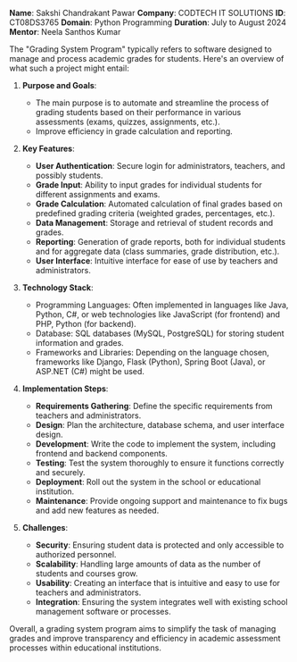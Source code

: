 **Name**: Sakshi Chandrakant Pawar
**Company**: CODTECH IT SOLUTIONS
**ID**: CT08DS3765
**Domain**: Python Programming
**Duration**: July to August 2024
**Mentor**: Neela Santhos Kumar

The "Grading System Program" typically refers to software designed to manage and process academic grades for students. Here's an overview of what such a project might entail:

1. **Purpose and Goals**:
   - The main purpose is to automate and streamline the process of grading students based on their performance in various assessments (exams, quizzes, assignments, etc.).
   - Improve efficiency in grade calculation and reporting.

2. **Key Features**:
   - **User Authentication**: Secure login for administrators, teachers, and possibly students.
   - **Grade Input**: Ability to input grades for individual students for different assignments and exams.
   - **Grade Calculation**: Automated calculation of final grades based on predefined grading criteria (weighted grades, percentages, etc.).
   - **Data Management**: Storage and retrieval of student records and grades.
   - **Reporting**: Generation of grade reports, both for individual students and for aggregate data (class summaries, grade distribution, etc.).
   - **User Interface**: Intuitive interface for ease of use by teachers and administrators.

3. **Technology Stack**:
   - Programming Languages: Often implemented in languages like Java, Python, C#, or web technologies like JavaScript (for frontend) and PHP, Python (for backend).
   - Database: SQL databases (MySQL, PostgreSQL) for storing student information and grades.
   - Frameworks and Libraries: Depending on the language chosen, frameworks like Django, Flask (Python), Spring Boot (Java), or ASP.NET (C#) might be used.

4. **Implementation Steps**:
   - **Requirements Gathering**: Define the specific requirements from teachers and administrators.
   - **Design**: Plan the architecture, database schema, and user interface design.
   - **Development**: Write the code to implement the system, including frontend and backend components.
   - **Testing**: Test the system thoroughly to ensure it functions correctly and securely.
   - **Deployment**: Roll out the system in the school or educational institution.
   - **Maintenance**: Provide ongoing support and maintenance to fix bugs and add new features as needed.

5. **Challenges**:
   - **Security**: Ensuring student data is protected and only accessible to authorized personnel.
   - **Scalability**: Handling large amounts of data as the number of students and courses grow.
   - **Usability**: Creating an interface that is intuitive and easy to use for teachers and administrators.
   - **Integration**: Ensuring the system integrates well with existing school management software or processes.

Overall, a grading system program aims to simplify the task of managing grades and improve transparency and efficiency in academic assessment processes within educational institutions.
